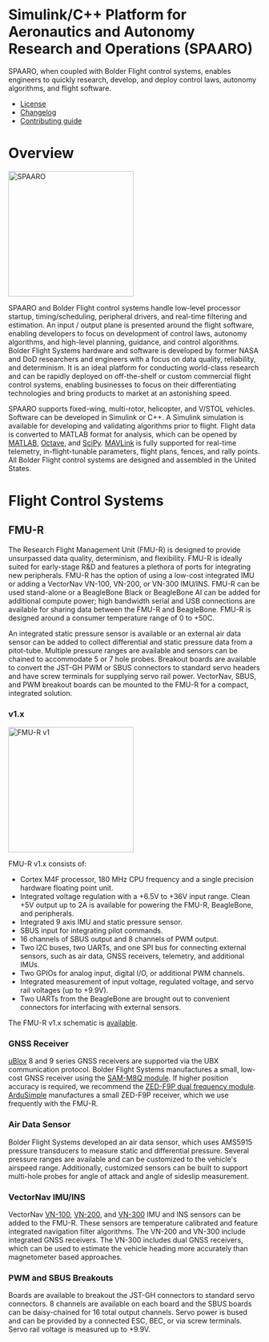 # Simulink/C++ Platform for Aeronautics and Autonomy Research and Operations (SPAARO)
SPAARO, when coupled with Bolder Flight control systems, enables engineers to quickly research, develop, and deploy control laws, autonomy algorithms, and flight software.
   * [License](LICENSE.md)
   * [Changelog](CHANGELOG.md)
   * [Contributing guide](CONTRIBUTING.md)

# Overview
<img src="https://github.com/bolderflight/spaaro/blob/main/docs/img/spaaro.jpg" alt="SPAARO" width="250">

SPAARO and Bolder Flight control systems handle low-level processor startup, timing/scheduling, peripheral drivers, and real-time filtering and estimation. An input / output plane is presented around the flight software, enabling developers to focus on development of control laws, autonomy algorithms, and high-level planning, guidance, and control algorithms. Bolder Flight Systems hardware and software is developed by former NASA and DoD researchers and engineers with a focus on data quality, reliability, and determinism. It is an ideal platform for conducting world-class research and can be rapidly deployed on off-the-shelf or custom commercial flight control systems, enabling businesses to focus on their differentiating technologies and bring products to market at an astonishing speed.

<!-- INSERT IMAGE -->

SPAARO supports fixed-wing, multi-rotor, helicopter, and V/STOL vehicles. Software can be developed in Simulink or C++. A Simulink simulation is available for developing and validating algorithms prior to flight. Flight data is converted to MATLAB format for analysis, which can be opened by [MATLAB](https://www.mathworks.com/products/matlab.html), [Octave](https://www.gnu.org/software/octave/index), and [SciPy](https://www.scipy.org/). [MAVLink](https://mavlink.io/) is fully supported for real-time telemetry, in-flight-tunable parameters, flight plans, fences, and rally points. All Bolder Flight control systems are designed and assembled in the United States.

# Flight Control Systems

## FMU-R
The Research Flight Management Unit (FMU-R) is designed to provide unsurpassed data quality, determinism, and flexibility. FMU-R is ideally suited for early-stage R&D and features a plethora of ports for integrating new peripherals. FMU-R has the option of using a low-cost integrated IMU or adding a VectorNav VN-100, VN-200, or VN-300 IMU/INS. FMU-R can be used stand-alone or a BeagleBone Black or BeagleBone AI can be added for additional compute power; high bandwidth serial and USB connections are available for sharing data between the FMU-R and BeagleBone. FMU-R is designed around a consumer temperature range of 0 to +50C.

An integrated static pressure sensor is available or an external air data sensor can be added to collect differential and static pressure data from a pitot-tube. Multiple pressure ranges are available and sensors can be chained to accommodate 5 or 7 hole probes. Breakout boards are available to convert the JST-GH PWM or SBUS connectors to standard servo headers and have screw terminals for supplying servo rail power. VectorNav, SBUS, and PWM breakout boards can be mounted to the FMU-R for a compact, integrated solution.

### v1.x

<img src="https://github.com/bolderflight/spaaro/blob/main/docs/img/fmu-r-v1.png" alt="FMU-R v1" width="250">

FMU-R v1.x consists of:
   * Cortex M4F processor, 180 MHz CPU frequency and a single precision hardware floating point unit.
   * Integrated voltage regulation with a +6.5V to +36V input range. Clean +5V output up to 2A is available for powering the FMU-R, BeagleBone, and peripherals.
   * Integrated 9 axis IMU and static pressure sensor.
   * SBUS input for integrating pilot commands.
   * 16 channels of SBUS output and 8 channels of PWM output.
   * Two I2C buses, two UARTs, and one SPI bus for connecting external sensors, such as air data, GNSS receivers, telemetry, and additional IMUs.
   * Two GPIOs for analog input, digital I/O, or additional PWM channels.
   * Integrated measurement of input voltage, regulated voltage, and servo rail voltages (up to +9.9V).
   * Two UARTs from the BeagleBone are brought out to convenient connectors for interfacing with external sensors.

The FMU-R v1.x schematic is [available](./docs/fmu_r_v1_schematic.pdf).

### GNSS Receiver
[uBlox](https://www.u-blox.com/) 8 and 9 series GNSS receivers are supported via the UBX communication protocol. Bolder Flight Systems manufactures a small, low-cost GNSS receiver using the [SAM-M8Q module](https://www.u-blox.com/en/product/sam-m8q-module). If higher position accuracy is required, we recommend the [ZED-F9P dual frequency module](https://www.u-blox.com/en/product/zed-f9p-module). [ArduSimple](https://www.ardusimple.com/product/simplertk2blite/) manufactures a small ZED-F9P receiver, which we use frequently with the FMU-R.

<!-- <img src="https://github.com/bolderflight/spaaro/blob/main/docs/img/sam-m8q.png" alt="SAM-M8Q GNSS Receiver" width="250"> -->

### Air Data Sensor
Bolder Flight Systems developed an air data sensor, which uses AMS5915 pressure transducers to measure static and differential pressure. Several pressure ranges are available and can be customized to the vehicle's airspeed range. Additionally, customized sensors can be built to support multi-hole probes for angle of attack and angle of sideslip measurement.

<!-- <img src="https://github.com/bolderflight/spaaro/blob/main/docs/img/swift.png" alt="Air Data Sensor" width="250"> -->

### VectorNav IMU/INS
VectorNav [VN-100](https://www.vectornav.com/products/vn-100), [VN-200](https://www.vectornav.com/products/vn-200), and [VN-300](https://www.vectornav.com/products/vn-300) IMU and INS sensors can be added to the FMU-R. These sensors are temperature calibrated and feature integrated navigation filter algorithms. The VN-200 and VN-300 include integrated GNSS receivers. The VN-300 includes dual GNSS receivers, which can be used to estimate the vehicle heading more accurately than magnetometer based approaches.

<!-- <img src="https://github.com/bolderflight/spaaro/blob/main/docs/img/vectornav.png" alt="VectorNav IMU/INS" width="250"> -->

### PWM and SBUS Breakouts
Boards are available to breakout the JST-GH connectors to standard servo connectors. 8 channels are available on each board and the SBUS boards can be daisy-chained for 16 total output channels. Servo power is bused and can be provided by a connected ESC, BEC, or via screw terminals. Servo rail voltage is measured up to +9.9V.

<!-- <img src="https://github.com/bolderflight/spaaro/blob/main/docs/img/sbus-pwm.png" alt="PWM and SBUS Breakout Boards" width="250"> -->

<!-- # Hardware Integration

## FMU-R


# Setting up the Development Environment

# Configuring Aircraft

# Developing Software

# Building and Uploading Software

# Analyzing Data -->
